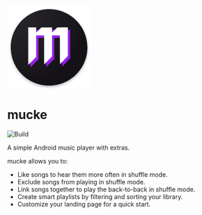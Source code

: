 ![mucke](src/android/app/src/main/res/mipmap-xxxhdpi/ic_launcher.png)

# mucke
![Build](https://github.com/moritz-weber/mucke/workflows/Build/badge.svg)

A simple Android music player with extras.

mucke allows you to:

- Like songs to hear them more often in shuffle mode.
- Exclude songs from playing in shuffle mode.
- Link songs together to play the back-to-back in shuffle mode.
- Create smart playlists by filtering and sorting your library.
- Customize your landing page for a quick start.
